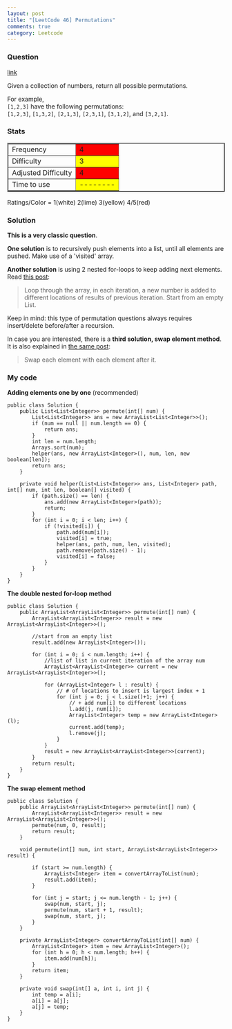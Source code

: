 ```yaml
---
layout: post
title: "[LeetCode 46] Permutations"
comments: true
category: Leetcode
---
```


### Question

[link](http://oj.leetcode.com/problems/permutations/)

<div class="question-content">
            <p></p><p>
Given a collection of numbers, return all possible permutations.
</p>

<p>
For example,<br>
<code>[1,2,3]</code> have the following permutations:<br>
<code>[1,2,3]</code>, <code>[1,3,2]</code>, <code>[2,1,3]</code>, <code>[2,3,1]</code>, <code>[3,1,2]</code>, and <code>[3,2,1]</code>.
</p><p></p>
          </div>

### Stats

<table border="2">
	<tr>
		<td>Frequency</td>
		<td bgcolor="red">4</td>
	</tr>
	<tr>
		<td>Difficulty</td>
		<td bgcolor="yellow">3</td>
	</tr>
	<tr>
		<td>Adjusted Difficulty</td>
		<td bgcolor="red">4</td>
	</tr>
	<tr>
		<td>Time to use</td>
		<td bgcolor="yellow">--------</td>
	</tr>
</table>

Ratings/Color = 1(white) 2(lime) 3(yellow) 4/5(red)

### Solution

**This is a very classic question**.

**One solution** is to recursively push elements into a list, until all elements are pushed. Make use of a 'visited' array.

**Another solution** is using 2 nested for-loops to keep adding next elements. Read [this post](http://www.programcreek.com/2013/02/leetcode-permutations-java/):

> Loop through the array, in each iteration, a new number is added to different locations of results of previous iteration. Start from an empty List.

Keep in mind: this type of permutation questions always requires insert/delete before/after a recursion.

In case you are interested, there is a **third solution, swap element method**. It is also explained in [the same post](http://www.programcreek.com/2013/02/leetcode-permutations-java/):

> Swap each element with each element after it.

### My code

**Adding elements one by one** (recommended)

    public class Solution {
        public List<List<Integer>> permute(int[] num) {
            List<List<Integer>> ans = new ArrayList<List<Integer>>();
            if (num == null || num.length == 0) {
                return ans;
            }
            int len = num.length;
            Arrays.sort(num);
            helper(ans, new ArrayList<Integer>(), num, len, new boolean[len]);
            return ans;
        }

        private void helper(List<List<Integer>> ans, List<Integer> path, int[] num, int len, boolean[] visited) {
            if (path.size() == len) {
                ans.add(new ArrayList<Integer>(path));
                return;
            }
            for (int i = 0; i < len; i++) {
                if (!visited[i]) {
                    path.add(num[i]);
                    visited[i] = true;
                    helper(ans, path, num, len, visited);
                    path.remove(path.size() - 1);
                    visited[i] = false;
                }
            }
        }
    }

**The double nested for-loop method**

    public class Solution {
        public ArrayList<ArrayList<Integer>> permute(int[] num) {
            ArrayList<ArrayList<Integer>> result = new ArrayList<ArrayList<Integer>>();

            //start from an empty list
            result.add(new ArrayList<Integer>());

            for (int i = 0; i < num.length; i++) {
                //list of list in current iteration of the array num
                ArrayList<ArrayList<Integer>> current = new ArrayList<ArrayList<Integer>>();

                for (ArrayList<Integer> l : result) {
                    // # of locations to insert is largest index + 1
                    for (int j = 0; j < l.size()+1; j++) {
                        // + add num[i] to different locations
                        l.add(j, num[i]);
                        ArrayList<Integer> temp = new ArrayList<Integer>(l);
                        current.add(temp);
                        l.remove(j);
                    }
                }
                result = new ArrayList<ArrayList<Integer>>(current);
            }
            return result;
        }
    }

**The swap element method**

    public class Solution {
        public ArrayList<ArrayList<Integer>> permute(int[] num) {
            ArrayList<ArrayList<Integer>> result = new ArrayList<ArrayList<Integer>>();
            permute(num, 0, result);
            return result;
        }

        void permute(int[] num, int start, ArrayList<ArrayList<Integer>> result) {

            if (start >= num.length) {
                ArrayList<Integer> item = convertArrayToList(num);
                result.add(item);
            }

            for (int j = start; j <= num.length - 1; j++) {
                swap(num, start, j);
                permute(num, start + 1, result);
                swap(num, start, j);
            }
        }

        private ArrayList<Integer> convertArrayToList(int[] num) {
            ArrayList<Integer> item = new ArrayList<Integer>();
            for (int h = 0; h < num.length; h++) {
                item.add(num[h]);
            }
            return item;
        }

        private void swap(int[] a, int i, int j) {
            int temp = a[i];
            a[i] = a[j];
            a[j] = temp;
        }
    }
